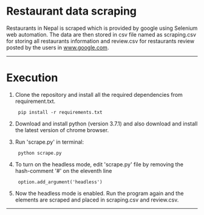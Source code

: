 # Restaurant data scraping

Restaurants in Nepal is scraped which is provided by google using Selenium web automation. The data are then stored in csv file named as scraping.csv for storing all restaurants information and review.csv for restaurants review posted by the users in www.google.com.
___
# Execution
1. Clone the repository and install all the required dependencies from requirement.txt.

        pip install -r requirements.txt

2. Download and install python (version 3.7.1) and also download and install the latest version of chrome browser.

3. Run 'scrape.py' in terminal:

        python scrape.py
4. To turn on the headless mode, edit 'scrape.py' file by removing the hash-comment '#' on the eleventh line  

        option.add_argument('headless')
5. Now the headless mode is enabled. Run the program again and the elements are scraped and placed in scraping.csv and review.csv.

_________________


